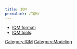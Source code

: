 ```yaml
---
title: IQM
permalink: /IQM/
---
```


- [IQM format](Formats_IQM "wikilink");
- [IQM tools](Tools_IQM "wikilink").

[Category:IQM](Category:IQM "wikilink")
[Category:Modeling](Category:Modeling "wikilink")